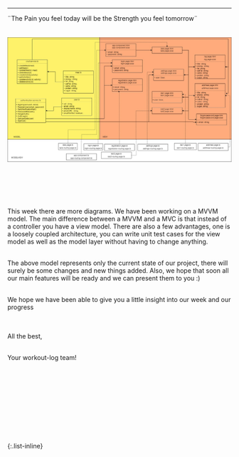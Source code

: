 
---



<div align="left">
  ¨The Pain you feel today will be the Strength you feel tomorrow¨ <br><br><br>
  
  <img src="bilder/IMG-20211205-WA0002.jpg" alt="lockdown" width="800"/>
  
  <br><br><br><br>
  
 This week there are more diagrams. We have been working on a MVVM model. The main difference between a MVVM and a MVC is that instead of a controller you have a view model. There are also a few advantages, one is a loosely coupled architecture, you can write unit test cases for the view model as well as the model layer without having to change anything.  <br><br>

  The above model represents only the current state of our project, there will surely be some changes and new things added. Also, we hope that soon all our main features will be ready and we can present them to you :) <br><br>
  
  We hope we have been able to give you a little insight into our week and our progress <br><br><br>
  
 
  All the best,<br><br>

  Your workout-log team!<br><br><br><br><br>

</div>

 <script src="https://utteranc.es/client.js"
          repo="DHBW-TrainingApp/Blog"
          issue-term="pathname"
          label="Blog Comment"
          theme="github-light"
          crossorigin="anonymous"
          async>
  </script>
  
  <br>  <br>  <br>  <br>  <br>
  

{:.list-inline}
